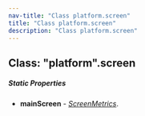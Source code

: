 ```yaml
---
nav-title: "Class platform.screen"
title: "Class platform.screen"
description: "Class platform.screen"
---
```

## Class: "platform".screen

##### Static Properties
 - **mainScreen** - [_ScreenMetrics_](../platform/ScreenMetrics.md).